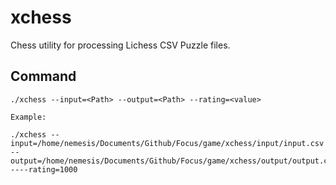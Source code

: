 # xchess
Chess utility for processing Lichess CSV Puzzle files.


## Command

```
./xchess --input=<Path> --output=<Path> --rating=<value>

Example:

./xchess --input=/home/nemesis/Documents/Github/Focus/game/xchess/input/input.csv --output=/home/nemesis/Documents/Github/Focus/game/xchess/output/output.csv ----rating=1000

```